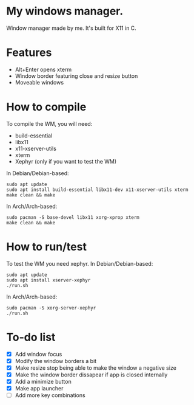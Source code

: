# My windows manager.
Window manager made by me. It's built for X11 in C.

# Features
- Alt+Enter opens xterm
- Window border featuring close and resize button
- Moveable windows

# How to compile
To compile the WM, you will need:
 - build-essential
 - libx11
 - x11-xserver-utils
 - xterm
 - Xephyr (only if you want to test the WM)

In Debian/Debian-based:
```
sudo apt update
sudo apt install build-essential libx11-dev x11-xserver-utils xterm
make clean && make
```
In Arch/Arch-based:
```
sudo pacman -S base-devel libx11 xorg-xprop xterm
make clean && make
```
# How to run/test
To test the WM you need xephyr.
In Debian/Debian-based:
```
sudo apt update
sudo apt install xserver-xephyr
./run.sh
```
In Arch/Arch-based:
```
sudo pacman -S xorg-server-xephyr
./run.sh
```
# To-do list
- [x] Add window focus
- [x] Modify the window borders a bit
- [x] Make resize stop being able to make the window a negative size
- [x] Make the window border dissapear if app is closed internally
- [x] Add a minimize button
- [x] Make app launcher
- [ ] Add more key combinations